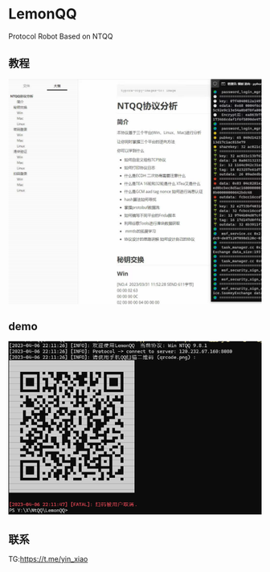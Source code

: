 # LemonQQ
Protocol Robot Based on NTQQ

## 教程

![1680791925956](image/README/1680791925956.png)

## demo

![1680791845855](image/README/1680791845855.png)

## 联系

TG:https://t.me/yin_xiao
